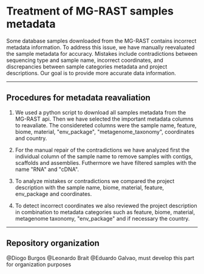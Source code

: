 # Treatment of MG-RAST samples metadata

Some database samples downloaded from the MG-RAST contains incorrect metadata information. 
To address this issue, we have manually reevaluated the sample metadata for accuracy. 
Mistakes include contradictions between sequencing type and sample name, 
incorrect coordinates, and discrepancies between sample categories metadata and 
project descriptions. Our goal is to provide more accurate data information.

---

## Procedures for metadata reavaliation

1. We used a python script to download all samples metadata from the MG-RAST api.
Then we have selected the important metadata columns to reavaliate. 
The considereted columns were the sample name, feature, biome, material, "env_package", 
"metagenome_taxonomy", coordinates and country. 

2. For the manual repair of the contradictions we have analyzed first the individual
column of the sample name to remove samples with contigs, scaffolds and assemblies.
Futhermore we have filtered samples with the name "RNA" and "cDNA".

3. To analyze mistakes or contradictions we compared the project description with 
the sample name, biome, material, feature, env_package and coordinates.

4. To detect incorrect coordinates we also reviewed the project description in 
combination to metadata categories such as feature, biome, material, 
metagenome taxonomy, "env_package" and if necessary the country.

---

## Repository organization

@Diogo Burgos @Leonardo Brait @Eduardo Galvao, must develop this part for organization purposes
